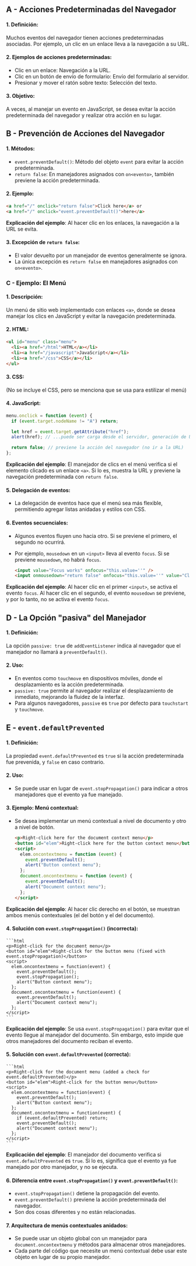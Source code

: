 ## A - Acciones Predeterminadas del Navegador

#### 1. **Definición:**

Muchos eventos del navegador tienen acciones predeterminadas asociadas. Por ejemplo, un clic en un enlace lleva a la navegación a su URL.

#### 2. **Ejemplos de acciones predeterminadas:**

- Clic en un enlace: Navegación a la URL.
- Clic en un botón de envío de formulario: Envío del formulario al servidor.
- Presionar y mover el ratón sobre texto: Selección del texto.

#### 3. **Objetivo:**

A veces, al manejar un evento en JavaScript, se desea evitar la acción predeterminada del navegador y realizar otra acción en su lugar.

## B - Prevención de Acciones del Navegador

#### 1. **Métodos:**

- `event.preventDefault()`: Método del objeto `event` para evitar la acción predeterminada.
- `return false`: En manejadores asignados con `on<evento>`, también previene la acción predeterminada.

#### 2. **Ejemplo:**

```html
<a href="/" onclick="return false">Click here</a> or
<a href="/" onclick="event.preventDefault()">here</a>
```

**Explicación del ejemplo**:
Al hacer clic en los enlaces, la navegación a la URL se evita.

#### 3. **Excepción de `return false`:**

- El valor devuelto por un manejador de eventos generalmente se ignora.
- La única excepción es `return false` en manejadores asignados con `on<evento>`.

### C - Ejemplo: El Menú

#### 1. **Descripción:**

Un menú de sitio web implementado con enlaces `<a>`, donde se desea manejar los clics en JavaScript y evitar la navegación predeterminada.

#### 2. **HTML:**

```html
<ul id="menu" class="menu">
  <li><a href="/html">HTML</a></li>
  <li><a href="/javascript">JavaScript</a></li>
  <li><a href="/css">CSS</a></li>
</ul>
```

#### 3. **CSS:**

(No se incluye el CSS, pero se menciona que se usa para estilizar el menú)

#### 4. **JavaScript:**

```javascript
menu.onclick = function (event) {
  if (event.target.nodeName != "A") return;

  let href = event.target.getAttribute("href");
  alert(href); // ...puede ser carga desde el servidor, generación de UI, etc.

  return false; // previene la acción del navegador (no ir a la URL)
};
```

**Explicación del ejemplo**:
El manejador de clics en el menú verifica si el elemento clicado es un enlace `<a>`. Si lo es, muestra la URL y previene la navegación predeterminada con `return false`.

#### 5. **Delegación de eventos:**

- La delegación de eventos hace que el menú sea más flexible, permitiendo agregar listas anidadas y estilos con CSS.

#### 6. **Eventos secuenciales:**

- Algunos eventos fluyen uno hacia otro. Si se previene el primero, el segundo no ocurrirá.
- Por ejemplo, `mousedown` en un `<input>` lleva al evento `focus`. Si se previene `mousedown`, no habrá `focus`.

  ```html
  <input value="Focus works" onfocus="this.value=''" />
  <input onmousedown="return false" onfocus="this.value=''" value="Click me" />
  ```

**Explicación del ejemplo**:
Al hacer clic en el primer `<input>`, se activa el evento `focus`. Al hacer clic en el segundo, el evento `mousedown` se previene, y por lo tanto, no se activa el evento `focus`.

## D - La Opción "pasiva" del Manejador

#### 1. **Definición:**

La opción `passive: true` de `addEventListener` indica al navegador que el manejador no llamará a `preventDefault()`.

#### 2. **Uso:**

- En eventos como `touchmove` en dispositivos móviles, donde el desplazamiento es la acción predeterminada.
- `passive: true` permite al navegador realizar el desplazamiento de inmediato, mejorando la fluidez de la interfaz.
- Para algunos navegadores, `passive` es `true` por defecto para `touchstart` y `touchmove`.

## E - `event.defaultPrevented`

#### 1. **Definición:**

La propiedad `event.defaultPrevented` es `true` si la acción predeterminada fue prevenida, y `false` en caso contrario.

#### 2. **Uso:**

- Se puede usar en lugar de `event.stopPropagation()` para indicar a otros manejadores que el evento ya fue manejado.

#### 3. **Ejemplo: Menú contextual:**

- Se desea implementar un menú contextual a nivel de documento y otro a nivel de botón.

  ```html
  <p>Right-click here for the document context menu</p>
  <button id="elem">Right-click here for the button context menu</button>
  <script>
    elem.oncontextmenu = function (event) {
      event.preventDefault();
      alert("Button context menu");
    };
    document.oncontextmenu = function (event) {
      event.preventDefault();
      alert("Document context menu");
    };
  </script>
  ```

**Explicación del ejemplo**:
Al hacer clic derecho en el botón, se muestran ambos menús contextuales (el del botón y el del documento).

#### 4. **Solución con `event.stopPropagation()` (incorrecta):**

    ```html
    <p>Right-click for the document menu</p>
    <button id="elem">Right-click for the button menu (fixed with event.stopPropagation)</button>
    <script>
      elem.oncontextmenu = function(event) {
        event.preventDefault();
        event.stopPropagation();
        alert("Button context menu");
      };
      document.oncontextmenu = function(event) {
        event.preventDefault();
        alert("Document context menu");
      };
    </script>
    ```

**Explicación del ejemplo**:
Se usa `event.stopPropagation()` para evitar que el evento llegue al manejador del documento. Sin embargo, esto impide que otros manejadores del documento reciban el evento.

#### 5. **Solución con `event.defaultPrevented` (correcta):**

    ```html
    <p>Right-click for the document menu (added a check for event.defaultPrevented)</p>
    <button id="elem">Right-click for the button menu</button>
    <script>
      elem.oncontextmenu = function(event) {
        event.preventDefault();
        alert("Button context menu");
      };
      document.oncontextmenu = function(event) {
        if (event.defaultPrevented) return;
        event.preventDefault();
        alert("Document context menu");
      };
    </script>
    ```

**Explicación del ejemplo**:
El manejador del documento verifica si `event.defaultPrevented` es `true`. Si lo es, significa que el evento ya fue manejado por otro manejador, y no se ejecuta.

#### 6. **Diferencia entre `event.stopPropagation()` y `event.preventDefault()`:**

- `event.stopPropagation()` detiene la propagación del evento.
- `event.preventDefault()` previene la acción predeterminada del navegador.
- Son dos cosas diferentes y no están relacionadas.

#### 7. **Arquitectura de menús contextuales anidados:**

- Se puede usar un objeto global con un manejador para `document.oncontextmenu` y métodos para almacenar otros manejadores.
- Cada parte del código que necesite un menú contextual debe usar este objeto en lugar de su propio manejador.
